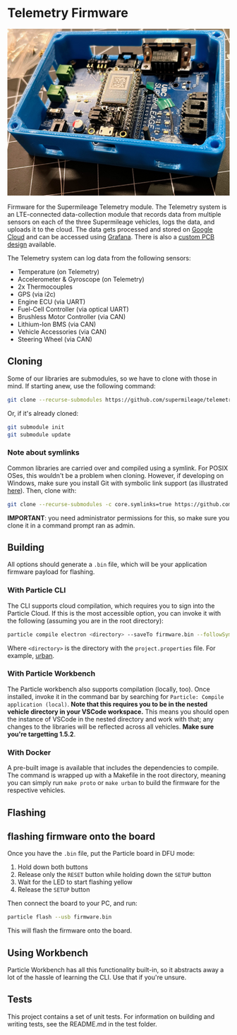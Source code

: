 # Telemetry Firmware

![Telemetry 2.0 System](https://github.com/supermileage/telemetry-firmware/blob/master/media/telemetry.jpg)

Firmware for the Supermileage Telemetry module. The Telemetry system is an LTE-connected data-collection module that records data from multiple sensors on each of the three Supermileage vehicles, logs the data, and uploads it to the cloud. The data gets processed and stored on [Google Cloud](https://github.com/supermileage/telemetry-gcp-deployment) and can be accessed using [Grafana](https://github.com/supermileage/telemetry-grafana). There is also a [custom PCB design](https://github.com/supermileage/telemetry-pcb) available. 

The Telemetry system can log data from the following sensors:
- Temperature (on Telemetry)
- Accelerometer & Gyroscope (on Telemetry)
- 2x Thermocouples
- GPS (via i2c)
- Engine ECU (via UART)
- Fuel-Cell Controller (via optical UART)
- Brushless Motor Controller (via CAN)
- Lithium-Ion BMS (via CAN)
- Vehicle Accessories (via CAN)
- Steering Wheel (via CAN)

## Cloning

Some of our libraries are submodules, so we have to clone with those in mind. If starting anew, use the following command:

```sh
git clone --recurse-submodules https://github.com/supermileage/telemetry-firmware.git
```

Or, if it's already cloned:

```sh
git submodule init
git submodule update
```

### Note about symlinks

Common libraries are carried over and compiled using a symlink. For POSIX OSes, this wouldn't be a problem when cloning. However, if developing on Windows, make sure you install Git with symbolic link support (as illustrated [here](https://stackoverflow.com/a/42137273)). Then, clone with:

```sh
git clone --recurse-submodules -c core.symlinks=true https://github.com/supermileage/telemetry-firmware.git
```

**IMPORTANT**: you need administrator permissions for this, so make sure you clone it in a command prompt ran as admin.

## Building

All options should generate a `.bin` file, which will be your application firmware payload for flashing.

### With Particle CLI

The CLI supports cloud compilation, which requires you to sign into the Particle Cloud. If this is the most accessible option, you can invoke it with the following (assuming you are in the root directory):

```sh
particle compile electron <directory> --saveTo firmware.bin --followSymlinks
```

Where `<directory>` is the directory with the `project.properties` file. For example, [urban](urban/).

### With Particle Workbench

The Particle workbench also supports compilation (locally, too). Once installed, invoke it in the command bar by searching for `Particle: Compile application (local)`. **Note that this requires you to be in the nested vehicle directory in your VSCode workspace.** This means you should open the instance of VSCode in the nested directory and work with that; any changes to the libraries will be reflected across all vehicles. **Make sure you're targetting 1.5.2**.

### With Docker

A pre-built image is available that includes the dependencies to compile. The command is wrapped up with a Makefile in the root directory, meaning you can simply run `make proto` or `make urban` to build the firmware for the respective vehicles.

## Flashing

## flashing firmware onto the board

Once you have the `.bin` file, put the Particle board in DFU mode:

1. Hold down both buttons
2. Release only the `RESET` button while holding down the `SETUP` button
3. Wait for the LED to start flashing yellow
4. Release the `SETUP` button

Then connect the board to your PC, and run:

```sh
particle flash --usb firmware.bin
```

This will flash the firmware onto the board.

## Using Workbench

Particle Workbench has all this functionality built-in, so it abstracts away a lot of the hassle of learning the CLI. Use that if you're unsure.

## Tests

This project contains a set of unit tests.  For information on building and writing tests, see the README.md in the test folder.
